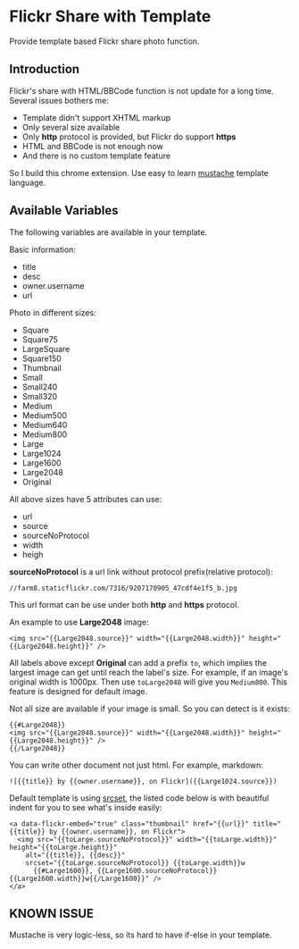 Flickr Share with Template
==========================

Provide template based Flickr share photo function.

Introduction
------------

Flickr's share with HTML/BBCode function is not update for a long time. Several issues bothers me:

* Template didn't support XHTML markup
* Only several size available
* Only **http** protocol is provided, but Flickr do support **https**
* HTML and BBCode is not enough now
* And there is no custom template feature

So I build this chrome extension. Use easy to learn [mustache][] template language.

[mustache]:http://mustache.github.io/

Available Variables
-------------------

The following variables are available in your template.

Basic information:

* title
* desc
* owner.username
* url

Photo in different sizes:

* Square
* Square75
* LargeSquare
* Square150
* Thumbnail
* Small
* Small240
* Small320
* Medium
* Medium500
* Medium640
* Medium800
* Large
* Large1024
* Large1600
* Large2048
* Original

All above sizes have 5 attributes can use:

* url
* source
* sourceNoProtocol
* width
* heigh

**sourceNoProtocol** is a url link without protocol prefix(relative protocol):

    //farm8.staticflickr.com/7316/9207170905_47cdf4e1f5_b.jpg

This url format can be use under both **http** and **https** protocol.

An example to use **Large2048** image:

    <img src="{{Large2048.source}}" width="{{Large2048.width}}" height="{{Large2048.height}}" />

All labels above except **Original** can add a prefix `to`, which implies the largest image can get until reach the label's size. For example, if an image's original width is 1000px. Then use `toLarge2048` will give you `Medium800`. This feature is designed for default image.

Not all size are available if your image is small. So you can detect is it exists:

    {{#Large2048}}
    <img src="{{Large2048.source}}" width="{{Large2048.width}}" height="{{Large2048.height}}" />
    {{/Large2048}}

You can write other document not just html. For example, markdown:

    ![{{title}} by {{owner.username}}, on Flickr]({{Large1024.source}})

Default template is using [srcset][], the listed code below is with beautiful indent for you to see what's inside easily:

    <a data-flickr-embed="true" class="thumbnail" href="{{url}}" title="{{title}} by {{owner.username}}, on Flickr">
      <img src="{{toLarge.sourceNoProtocol}}" width="{{toLarge.width}}" height="{{toLarge.height}}" 
        alt="{{title}}, {{desc}}" 
        srcset="{{toLarge.sourceNoProtocol}} {{toLarge.width}}w
          {{#Large1600}}, {{Large1600.sourceNoProtocol}} {{Large1600.width}}w{{/Large1600}}" />
    </a>

[srcset]:https://developer.mozilla.org/en-US/docs/Web/HTML/Element/img#attr-srcset

KNOWN ISSUE
-----------

Mustache is very logic-less, so its hard to have if-else in your template.

